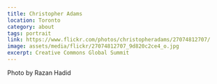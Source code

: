 ```yaml
---
title: Christopher Adams
location: Toronto
category: about
tags: portrait
link: https://www.flickr.com/photos/christopheradams/27074812707/
image: assets/media/flickr/27074812707_9d820c2ce4_o.jpg
excerpt: Creative Commons Global Summit
---
```


Photo by Razan Hadid
